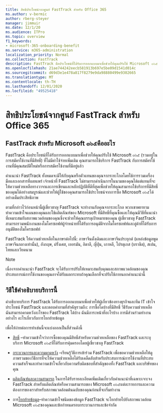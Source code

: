 ```yaml
---
title: สิทธิประโยชน์จากศูนย์ FastTrack สำหรับ Office 365
ms.author: v-bermic
author: rberg-steyer
manager: jimmuir
ms.date: 12/1/20
ms.audience: ITPro
ms.topic: overview
f1_keywords:
- microsoft-365-onboarding-benefit
ms.service: m365-administration
localization_priority: Normal
ms.collection: FastTrack
description: FastTrack คือประโยชน์ที่ได้รับการออกแบบมาเพื่อช่วยให้คุณปรับใช้ Microsoft ๓๖๕ (รวมอยู่ในการสมัครใช้งานที่มีสิทธิ์) ที่ไม่มีค่าใช้จ่ายเพิ่มเติม คุณสามารถใช้บริการ FastTrack กับการสมัครใช้งานที่มีคุณสมบัติใหม่หรือการสมัครใช้งานที่มีอยู่แล้ว
ms.openlocfilehash: 21ae744242eecb581913b697e5be09d1541d014c
ms.sourcegitcommit: d69d3e1e478a817f8279e9da98880499e9302665
ms.translationtype: MT
ms.contentlocale: th-TH
ms.lasthandoff: 12/01/2020
ms.locfileid: "49525418"
---
```

# <a name="fasttrack-center-benefit-for-microsoft-365"></a>สิทธิประโยชน์จากศูนย์ FastTrack สำหรับ Office 365

## <a name="what-is-fasttrack-for-microsoft-365"></a>FastTrack สำหรับ Microsoft ๓๖๕คืออะไร

FastTrack คือประโยชน์ที่ได้รับการออกแบบมาเพื่อช่วยให้คุณปรับใช้ Microsoft ๓๖๕ (รวมอยู่ในการสมัครใช้งานที่มีสิทธิ์) ที่ไม่มีค่าใช้จ่ายเพิ่มเติม คุณสามารถใช้บริการ FastTrack กับการสมัครใช้งานที่มีคุณสมบัติใหม่หรือการสมัครใช้งานที่มีอยู่แล้ว

คำแนะนำ FastTrack ทั้งหมดจะมีให้กับคุณหรือตัวแทนของคุณจากระยะไกลโดยใช้การรวมเครื่องมือและเอกสารที่เผยแพร่ เจ้าหน้าที่ FastTrack ไม่สามารถดำเนินการในนามของคุณได้แต่แทนที่จะให้ความช่วยเหลือทางวาจาและการเขียนและหลักปฏิบัติที่ดีที่สุดเพื่อช่วยให้คุณสามารถใช้บริการที่มีสิทธิ์ของคุณได้อย่างสมบูรณ์และช่วยให้ผู้ใช้ของคุณสามารถใช้ประโยชน์จากการซื้อ Microsoft ๓๖๕ได้อย่างเต็มประสิทธิภาพ

ตามที่กล่าวไว้ก่อนหน้านี้ผู้เชี่ยวชาญ FastTrack จะทำงานกับคุณจากระยะไกล พวกเขาพยายามทำความเข้าใจแผนของคุณและใช้ผลิตภัณฑ์ของ Microsoft ที่มีสิทธิ์ที่คุณซื้อและให้คุณมีวิธีที่แนะนำที่เหมาะสมกับสภาพแวดล้อมของคุณซึ่งจะช่วยให้คุณบรรลุเป้าหมายของคุณ ผู้เชี่ยวชาญ FastTrack สามารถรวมพนักงานของไมโครซอฟท์ผู้จำหน่ายที่ได้รับการอนุมัติจากไมโครซอฟท์และคู่ค้าที่ได้รับการอนุมัติของไมโครซอฟท์

FastTrack ให้ความช่วยเหลือในภาษาต่อไปนี้: ภาษาจีนดั้งเดิมและภาษาจีนประยุกต์ (แหล่งข้อมูลพูดภาษาจีนกลางเท่านั้น), อังกฤษ, ฝรั่งเศส, เยอรมัน, อิตาลี, ญี่ปุ่น, เกาหลี, โปรตุเกส (บราซิล), สเปน, ไทยและเวียดนาม

> [!NOTE]
> เนื่องจากคำแนะนำ FastTrack จะได้รับการปรับให้เหมาะสมกับคุณและสภาพแวดล้อมของคุณประสบการณ์การใช้งานของคุณอาจได้รับผลกระทบถ้าคุณเลือกที่จะปรับใช้ภายนอกคำแนะนำนี้

## <a name="how-to-use-this-service-description"></a>วิธีใช้คำอธิบายบริการนี้

คำอธิบายบริการ FastTrack ได้รับการออกแบบมาเพื่อช่วยให้ผู้เกี่ยวข้องทางธุรกิจและทีม IT เข้าใจประโยชน์ FastTrack และตอบคำถามที่สำคัญรวมถึง: การซื้อใดบ้างที่มีสิทธิ์ วิธีรับความช่วยเหลือ ฉันสามารถคาดหวังอะไรของ FastTrack ได้บ้าง ฉันมีภาระหน้าที่อะไรบ้าง การมีส่วนร่วมทำงานอย่างไร อะไรเกี่ยวกับการโยกย้ายข้อมูล

เพื่อให้ง่ายต่อการทำเช่นนี้จะแบ่งออกเป็นสี่ส่วนดังนี้

  - [สิทธิ์](eligibility.md) –ทำความเข้าใจว่าการซื้อของคุณมีสิทธิ์สำหรับความช่วยเหลือของ FastTrack และระบุบริการ Microsoft ๓๖๕ที่ได้รับการคุ้มครองโดยผู้เชี่ยวชาญ FastTrack

  - [กระบวนการและความคาดหวัง](process-and-expectations.md) –เรียนรู้วิธีการเข้าร่วม FastTrack เพื่อขอความช่วยเหลือให้ดูภาพรวมของวิธีการที่จะให้ความช่วยเหลือได้รับเคล็ดลับสำหรับประสบการณ์การใช้งานที่ประสบความสำเร็จและทำความเข้าใจเกี่ยวกับความรับผิดชอบที่สำคัญของทั้ง FastTrack และบริษัทของคุณ

  - [ผลิตภัณฑ์และความสามารถ](products-and-capabilities.md) ในการได้รับรายละเอียดเพิ่มเติมเกี่ยวกับคำแนะนำที่เฉพาะเจาะจง FastTrack สำหรับผลิตภัณฑ์หรือความสามารถของ Microsoft ๓๖๕แต่ละรายการและความต้องการของเราสำหรับสภาพแวดล้อมต้นฉบับของคุณก่อนที่จะเริ่มทำงาน

  - การ[โยกย้ายข้อมูล](data-migration.md)–ทำความเข้าใจชนิดของข้อมูล FastTrack จะโยกย้ายไปยังสภาพแวดล้อม Microsoft ๓๖๕ของคุณและข้อกำหนดรอบกระบวนการและข้อจำกัด
